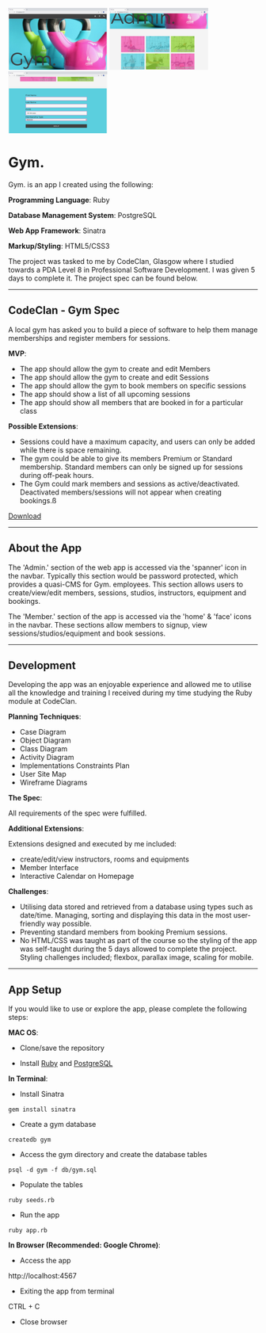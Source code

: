 <img src="https://github.com/CrugBarat/my_files/blob/master/homepage.jpeg" width="200"> <img src="https://github.com/CrugBarat/my_files/blob/master/admin.jpeg" width="200"> <img src="https://github.com/CrugBarat/my_files/blob/master/member.jpeg" width="200">


# Gym.

Gym. is an app I created using the following:

**Programming Language**: Ruby

**Database Management System**: PostgreSQL

**Web App Framework**: Sinatra

**Markup/Styling**: HTML5/CSS3

The project was tasked to me by CodeClan, Glasgow where I studied towards a PDA Level 8 in Professional Software Development. I was given 5 days to complete it. The project spec can be found below.

---

## CodeClan - Gym Spec

A local gym has asked you to build a piece of software to help them manage memberships and register members for sessions.

**MVP**:
- The app should allow the gym to create and edit Members
- The app should allow the gym to create and edit Sessions
-	The app should allow the gym to book members on specific sessions
-	The app should show a list of all upcoming sessions
-	The app should show all members that are booked in for a particular class

**Possible Extensions**:
-	Sessions could have a maximum capacity, and users can only be added while there is space remaining.
- The gym could be able to give its members Premium or Standard membership. Standard members can only be signed up for sessions during off-peak hours.
- The Gym could mark members and sessions as active/deactivated. Deactivated members/sessions will not appear when creating bookings.ß

[Download](https://github.com/CrugBarat/my_files/blob/master/codeclan_week5_project_spec.pdf?raw=true)

---

## About the App

The 'Admin.' section of the web app is accessed via the 'spanner' icon in the navbar. Typically this section would be password protected, which provides a quasi-CMS for Gym. employees. This section allows users to create/view/edit members, sessions, studios, instructors, equipment and bookings.

The 'Member.' section of the app is accessed via the 'home' & 'face' icons in the navbar. These sections allow members to signup, view sessions/studios/equipment and book sessions.

---

## Development

Developing the app was an enjoyable experience and allowed me to utilise all the knowledge and training I received during my time studying the Ruby module at CodeClan.

**Planning Techniques**:
- Case Diagram
- Object Diagram
- Class Diagram
- Activity Diagram
- Implementations Constraints Plan
- User Site Map
- Wireframe Diagrams

**The Spec**:

All requirements of the spec were fulfilled.

**Additional Extensions**:

Extensions designed and executed by me included:
- create/edit/view instructors, rooms and equipments
- Member Interface
- Interactive Calendar on Homepage

**Challenges**:
- Utilising data stored and retrieved from a database using types such as date/time. Managing, sorting and displaying this data in the most user-friendly way possible.
- Preventing standard members from booking Premium sessions.
- No HTML/CSS was taught as part of the course so the styling of the app was self-taught during the 5 days allowed to complete the project. Styling challenges included; flexbox, parallax image, scaling for mobile.

---

## App Setup

If you would like to use or explore the app, please complete the following steps:

**MAC OS**:

- Clone/save the repository

- Install [Ruby](https://www.ruby-lang.org/en/documentation/installation/) and [PostgreSQL](http://www.postgresqltutorial.com/install-postgresql/)

**In Terminal**:

- Install Sinatra

```
gem install sinatra

```

- Create a gym database

```
createdb gym

```

- Access the gym directory and create the database tables

```
psql -d gym -f db/gym.sql

```
- Populate the tables

```
ruby seeds.rb

```

- Run the app

```
ruby app.rb

```

**In Browser (Recommended: Google Chrome)**:

- Access the app

http://localhost:4567

- Exiting the app from terminal

CTRL + C

- Close browser
